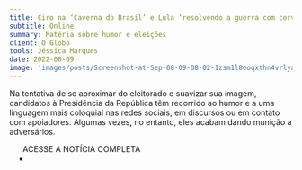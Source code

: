 ```yaml
---
title: Ciro na ‘Caverna do Brasil’ e Lula ‘resolvendo a guerra com cerveja’ - presidenciáveis recorrem a humor e estratégia falha
subtitle: Online
summary: Matéria sobre humor e eleições
client: O Globo
tools: Jéssica Marques
date: 2022-08-09
image: 'images/posts/Screenshot-at-Sep-08-09-08-02-1zsm1l8eoqxthn4vrlyamtzhcimqydxz66l0g1dqsgh0.png'
---
```


Na tentativa de se aproximar do eleitorado e suavizar sua imagem, candidatos à Presidência da República têm recorrido ao humor e a uma linguagem mais coloquial nas redes sociais, em discursos ou em contato com apoiadores. Algumas vezes, no entanto, eles acabam dando munição a adversários. 

<div class="post__share"><ul class="share__list list-reset">ACESSE A NOTÍCIA COMPLETA<li class="share__item" style="margin-left: 10px"><a class="share__link share__facebook" style="background: #fa5657" href="https://oglobo.globo.com/blogs/sonar-a-escuta-das-redes/post/2022/08/presidenciaveis-recorrem-a-humor-e-acabam-dando-municao-a-adversarios-veja-episodios.ghtml" 
onclick=window.open(this.href, 'pop-up', 'left=20,top=20,width=500,height=500,toolbar=1,resizable=0'); return false;" title="Link" rel="nofollow"><i class="fa-solid fa-link"></i></a></li></ul></div>
<!-- <div class="gallery-box"><div class="gallery"><img src="/clipping/images/example-1.jpg" loading="lazy" alt="Project"><img src="/clipping/images/example-2.jpg" loading="lazy" alt="Project"></div><em>Gallery / <a href="https://www.freepik.com/" target="_blank">Freepic</a></em></div> -->
